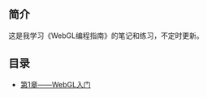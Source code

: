 ## 简介

这是我学习《WebGL编程指南》的笔记和练习，不定时更新。

## 目录
- [第1章——WebGL入门](https://segmentfault.com/a/1190000015889110)